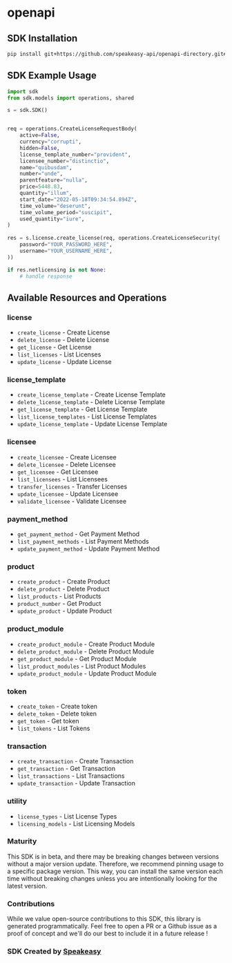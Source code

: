 # openapi

<!-- Start SDK Installation -->
## SDK Installation

```bash
pip install git+https://github.com/speakeasy-api/openapi-directory.git#subdirectory=SDKs/netlicensing.io/2.x/python
```
<!-- End SDK Installation -->

## SDK Example Usage
<!-- Start SDK Example Usage -->
```python
import sdk
from sdk.models import operations, shared

s = sdk.SDK()


req = operations.CreateLicenseRequestBody(
    active=False,
    currency="corrupti",
    hidden=False,
    license_template_number="provident",
    licensee_number="distinctio",
    name="quibusdam",
    number="unde",
    parentfeature="nulla",
    price=5448.83,
    quantity="illum",
    start_date="2022-05-18T09:34:54.894Z",
    time_volume="deserunt",
    time_volume_period="suscipit",
    used_quantity="iure",
)
    
res = s.license.create_license(req, operations.CreateLicenseSecurity(
    password="YOUR_PASSWORD_HERE",
    username="YOUR_USERNAME_HERE",
))

if res.netlicensing is not None:
    # handle response
```
<!-- End SDK Example Usage -->

<!-- Start SDK Available Operations -->
## Available Resources and Operations


### license

* `create_license` - Create License
* `delete_license` - Delete License
* `get_license` - Get License
* `list_licenses` - List Licenses
* `update_license` - Update License

### license_template

* `create_license_template` - Create License Template
* `delete_license_template` - Delete License Template
* `get_license_template` - Get License Template
* `list_license_templates` - List License Templates
* `update_license_template` - Update License Template

### licensee

* `create_licensee` - Create Licensee
* `delete_licensee` - Delete Licensee
* `get_licensee` - Get Licensee
* `list_licensees` - List Licensees
* `transfer_licenses` - Transfer Licenses
* `update_licensee` - Update Licensee
* `validate_licensee` - Validate Licensee

### payment_method

* `get_payment_method` - Get Payment Method
* `list_payment_methods` - List Payment Methods
* `update_payment_method` - Update Payment Method

### product

* `create_product` - Create Product
* `delete_product` - Delete Product
* `list_products` - List Products
* `product_number` - Get Product
* `update_product` - Update Product

### product_module

* `create_product_module` - Create Product Module
* `delete_product_module` - Delete Product Module
* `get_product_module` - Get Product Module
* `list_product_modules` - List Product Modules
* `update_product_module` - Update Product Module

### token

* `create_token` - Create token
* `delete_token` - Delete token
* `get_token` - Get token
* `list_tokens` - List Tokens

### transaction

* `create_transaction` - Create Transaction
* `get_transaction` - Get Transaction 
* `list_transactions` - List Transactions
* `update_transaction` - Update Transaction

### utility

* `license_types` - List License Types
* `licensing_models` - List Licensing Models
<!-- End SDK Available Operations -->

### Maturity

This SDK is in beta, and there may be breaking changes between versions without a major version update. Therefore, we recommend pinning usage
to a specific package version. This way, you can install the same version each time without breaking changes unless you are intentionally
looking for the latest version.

### Contributions

While we value open-source contributions to this SDK, this library is generated programmatically.
Feel free to open a PR or a Github issue as a proof of concept and we'll do our best to include it in a future release !

### SDK Created by [Speakeasy](https://docs.speakeasyapi.dev/docs/using-speakeasy/client-sdks)

